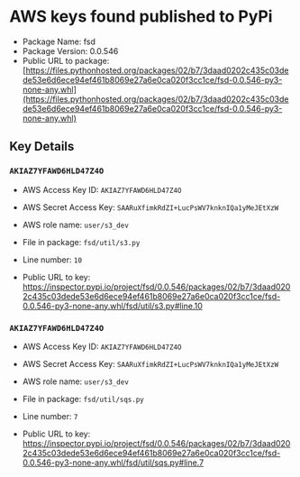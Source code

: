 # AWS keys found published to PyPi

* Package Name: fsd
* Package Version: 0.0.546
* Public URL to package: [https://files.pythonhosted.org/packages/02/b7/3daad0202c435c03dede53e6d6ece94ef461b8069e27a6e0ca020f3cc1ce/fsd-0.0.546-py3-none-any.whl](https://files.pythonhosted.org/packages/02/b7/3daad0202c435c03dede53e6d6ece94ef461b8069e27a6e0ca020f3cc1ce/fsd-0.0.546-py3-none-any.whl)

## Key Details

### `AKIAZ7YFAWD6HLD47Z4O`

* AWS Access Key ID: `AKIAZ7YFAWD6HLD47Z4O`
* AWS Secret Access Key: `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` 
* AWS role name: `user/s3_dev`
* File in package: `fsd/util/s3.py`
* Line number: `10`

* Public URL to key: https://inspector.pypi.io/project/fsd/0.0.546/packages/02/b7/3daad0202c435c03dede53e6d6ece94ef461b8069e27a6e0ca020f3cc1ce/fsd-0.0.546-py3-none-any.whl/fsd/util/s3.py#line.10



### `AKIAZ7YFAWD6HLD47Z4O`

* AWS Access Key ID: `AKIAZ7YFAWD6HLD47Z4O`
* AWS Secret Access Key: `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` 
* AWS role name: `user/s3_dev`
* File in package: `fsd/util/sqs.py`
* Line number: `7`

* Public URL to key: https://inspector.pypi.io/project/fsd/0.0.546/packages/02/b7/3daad0202c435c03dede53e6d6ece94ef461b8069e27a6e0ca020f3cc1ce/fsd-0.0.546-py3-none-any.whl/fsd/util/sqs.py#line.7


